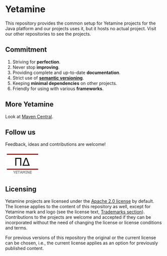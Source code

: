 # Yetamine #

This repository provides the common setup for Yetamine projects for the Java platform and our projects uses it, but it hosts no actual project. Visit our other repositories to see the projects.


## Commitment ##

1. Striving for **perfection**.
2. Never stop **improving**.
3. Providing complete and up-to-date **documentation**.
4. Strict use of [**semantic versioning**][versioning].
5. Keeping **minimal dependencies** on other projects.
6. Friendly for using with various **frameworks**.

[versioning]: https://www.osgi.org/wp-content/uploads/SemanticVersioning.pdf


## More Yetamine ##

Look at [Maven Central](http://search.maven.org/#search|ga|1|net.yetamine).


## Follow us ##

Feedback, ideas and contributions are welcome!

[![Yetamine logo](about/Yetamine_small.png "Our logo")](about/Yetamine_large.png)


## Licensing ##

Yetamine projects are licensed under the [Apache 2.0 license][ASL] by default. The license applies to the content of this repository as well, except for Yetamine mark and logo (see the license text, [Trademarks section][ASL#trademarks]). Contributions to the projects are welcome and accepted if they can be incorporated without the need of changing the license or license conditions and terms.

For previous versions of this repository the original or the current license can be chosen, i.e., the current license applies as an option for previously published content.

[ASL]:            http://www.apache.org/licenses/LICENSE-2.0
[ASL#trademarks]: http://www.apache.org/licenses/LICENSE-2.0#trademarks
